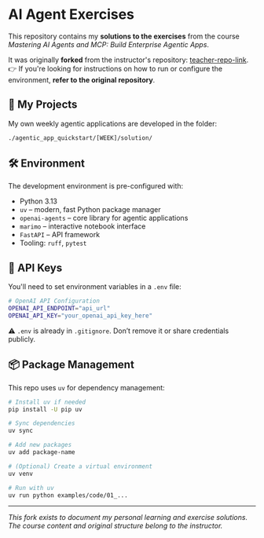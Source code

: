 # AI Agent Exercises

This repository contains my **solutions to the exercises** from the course _Mastering AI Agents and MCP: Build Enterprise Agentic Apps_.

It was originally **forked** from the instructor's repository: [teacher-repo-link](https://github.com/teacher-repo-link).  
👉 If you're looking for instructions on how to run or configure the environment, **refer to the original repository**.

## 📁 My Projects

My own weekly agentic applications are developed in the folder:
```bash
./agentic_app_quickstart/[WEEK]/solution/
```

## 🛠️ Environment

The development environment is pre-configured with:

- Python 3.13  
- `uv` – modern, fast Python package manager  
- `openai-agents` – core library for agentic applications  
- `marimo` – interactive notebook interface  
- `FastAPI` – API framework  
- Tooling: `ruff`, `pytest`  

## 🔑 API Keys

You'll need to set environment variables in a `.env` file:

```bash
# OpenAI API Configuration
OPENAI_API_ENDPOINT="api_url"
OPENAI_API_KEY="your_openai_api_key_here"
```

⚠️ `.env` is already in `.gitignore`. Don’t remove it or share credentials publicly.

## 📦 Package Management

This repo uses `uv` for dependency management:

```bash
# Install uv if needed
pip install -U pip uv

# Sync dependencies
uv sync

# Add new packages
uv add package-name

# (Optional) Create a virtual environment
uv venv

# Run with uv
uv run python examples/code/01_...
```

---

_This fork exists to document my personal learning and exercise solutions. The course content and original structure belong to the instructor._
